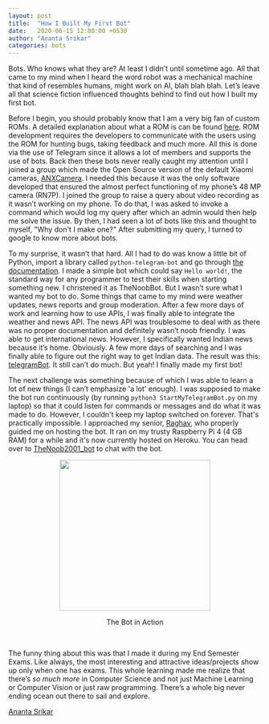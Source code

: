 ```yaml
---
layout: post
title:  "How I Built My First Bot"
date:   2020-06-15 12:00:00 +0530
author: "Ananta Srikar"
categories: bots
---
```

<style>
.image-center{
	display: block;
	margin-left: auto;
	margin-right: auto;
}
</style>

Bots. Who knows what they are? At least I didn’t until sometime ago. All that came to my mind when I heard the word robot was a mechanical machine that kind of resembles humans, might work on AI, blah blah blah. Let’s leave all that science fiction influenced thoughts behind to find out how I built my first bot.

Before I begin, you should probably know that I am a very big fan of custom ROMs. A detailed explanation about what a ROM is can be found [here](https://www.xda-developers.com/what-is-custom-rom-android/ "XDA Developers"). ROM development requires the developers to communicate with the users using the ROM for hunting bugs, taking feedback and much more. All this is done via the use of Telegram since it allows a lot of members and supports the use of bots. Back then these bots never really caught my attention until I joined a group which made the Open Source version of the default Xiaomi cameras, [ANXCamera](https://camera.aeonax.com/). I needed this because it was the only software developed that ensured the almost perfect functioning of my phone’s 48 MP camera (RN7P). I joined the group to raise a query about video recording as it wasn’t working on my phone. To do that, I was asked to invoke a command which would log my query after which an admin would then help me solve the issue. By then, I had seen a lot of bots like this and thought to myself, "Why don't I make one?" After submitting my query, I turned to google to know more about bots.

To my surprise, it wasn’t that hard. All I had to do was know a little bit of Python, import a library called `python-telegram-bot` and go through [the documentation](https://python-telegram-bot.readthedocs.io/en/stable/index.html). I made a simple bot which could say `Hello world!`, the standard way for any programmer to test their skills when starting something new. I christened it as TheNoobBot. But I wasn’t sure what I wanted my bot to do. Some things that came to my mind were weather updates, news reports and group moderation. After a few more days of work and learning how to use APIs, I was finally able to integrate the weather and news API. The news API was troublesome to deal with as there was no proper documentation and definitely wasn’t noob friendly. I was able to get international news. However, I specifically wanted Indian news because it’s home. Obviously. A few more days of searching and I was finally able to figure out the right way to get Indian data. The result was this: [telegramBot](https://github.com/AnantaSrikar/telegramBot). It still can’t do much. But yeah! I finally made my first bot!

The next challenge was something because of which I was able to learn a lot of new things (I can’t emphasize 'a lot' enough). I was supposed to make the bot run continuously (by running `python3 StartMyTelegramBot.py` on my laptop) so that it could listen for commands or messages and do what it was made to do. However, I couldn't keep my laptop switched on forever. That's practically impossible. I approached my senior, [Raghav](https://icecereal.github.io), who properly guided me on hosting the bot. It ran on my trusty Raspberry Pi 4 (4 GB RAM) for a while and it's now currently hosted on Heroku. You can head over to [TheNoob2001_bot](https://web.telegram.org/#/im?p=@TheNoob2001_bot) to chat with the bot.

<img src="/blogs/assets/img/blog-images/how_I_built_my_first_bot/TelegramBot_Final.png" width="300vw;" style="max-width: 400px;" class="image-center">
<p style="text-align: center">The Bot in Action</p> <br>

The funny thing about this was that I made it during my End Semester Exams. Like always, the most interesting and attractive ideas/projects show up only when one has exams.
This whole learning made me realize that there’s *so much more* in Computer Science and not just Machine Learning or Computer Vision or just raw programming. There’s a whole big never ending ocean out there to sail and explore.

[Ananta Srikar](http://anantasrikar.github.io/)